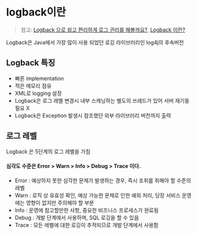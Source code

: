 # logback이란

> 참고: [Logback 으로 쉽고 편리하게 로그 관리를 해볼까요?](https://tecoble.techcourse.co.kr/post/2021-08-07-logback-tutorial/), [Logback 이란?
](https://agileryuhaeul.tistory.com/entry/Logback-%EC%9D%B4%EB%9E%80)

Logback은 Java에서 가장 많이 사용 되었던 로깅 라이브러리인 log4j의 후속버전

## Logback 특징


+ 빠른 implementation
+ 적은 메모리 점유
+ XML로 logging 설정
+ Logback은 로그 레벨 변경시 내부 스캐닝하는 별도의 쓰레드가 있어 서버 재기동 필요 X
+ Logback은 Exception 발생시 참조했던 외부 라이브러리 버전까지 출력

## 로그 레벨 
Logback 은 5단계의 로그 레벨을 가짐

#### 심각도 수준은 Error > Warn > Info > Debug > Trace 이다.
+ Error : 예상하지 못한 심각한 문제가 발생하는 경우, 즉시 조취를 취해야 할 수준의 레벨
+ Warn : 로직 상 유효성 확인, 예상 가능한 문제로 인한 예외 처리, 당장 서비스 운영에는 영향이 없지만 주의해야 할 부분
+ Info : 운영에 참고할만한 사항, 중요한 비즈니스 프로세스가 완료됨
+ Debug : 개발 단계에서 사용하며, SQL 로깅을 할 수 있음
+ Trace : 모든 레벨에 대한 로깅이 추적되므로 개발 단계에서 사용함

